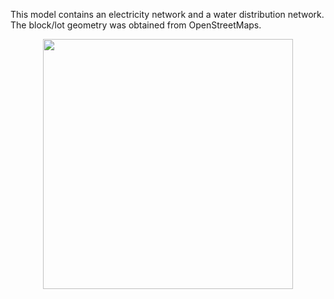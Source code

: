  
This model contains an electricity network and a water distribution network. The block/lot geometry was obtained from OpenStreetMaps.

<p align="center">
<img src="https://github.com/uvicjames/district_scale_resilience_benchmarks/assets/6242976/181ded1c-d4f6-4886-bad6-ef44638a9809" width="400">
</p>

